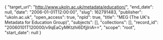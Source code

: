 {
  "target_url": "http://www.ukoln.ac.uk/metadata/education/", 
  "end_date": null, 
  "date": "2006-01-01T12:00:00", 
  "slug": 162791483, 
  "publisher": "ukoln.ac.uk", 
  "open_access": true, 
  "npld": true, 
  "title": "MEG (The UK's Metadata for Education Group)", 
  "subjects": [], 
  "collections": [], 
  "record_id": "20060101T120000/v9qEaCyMKtzhi6DfjjlriA==", 
  "scope": "root", 
  "start_date": null
}

